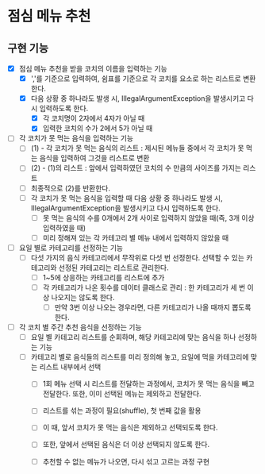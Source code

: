 # 점심 메뉴 추천

## 구현 기능
- [x] 점심 메뉴 추천을 받을 코치의 이름을 입력하는 기능
  - [x] ','를 기준으로 입력하여, 쉼표를 기준으로 각 코치를 요소로 하는 리스트로 변환한다.
  - [x] 다음 상황 중 하나라도 발생 시, IllegalArgumentException을 발생시키고 다시 입력하도록 한다.
    - [x] 각 코치명이 2자에서 4자가 아닐 때
    - [x] 입력한 코치의 수가 2에서 5가 아닐 때

- [ ] 각 코치가 못 먹는 음식을 입력하는 기능
  - [ ] (1) - 각 코치가 못 먹는 음식의 리스트 : 제시된 메뉴들 중에서 각 코치가 못 먹는 음식을 입력하여 그것을 리스트로 변환
  - [ ] (2) - (1)의 리스트 : 앞에서 입력하였던 코치의 수 만큼의 사이즈를 가지는 리스트
  - [ ] 최종적으로 (2)를 반환한다.
  - [ ] 각 코치가 못 먹는 음식을 입력할 때 다음 상황 중 하나라도 발생 시, IllegalArgumentException을 발생시키고 다시 입력하도록 한다.
    - [ ] 못 먹는 음식의 수를 0개에서 2개 사이로 입력하지 않았을 때(즉, 3개 이상 입력하였을 때)
    - [ ] 미리 정해져 있는 각 카테고리 별 메뉴 내에서 입력하지 않았을 때
  
- [ ] 요일 별로 카테고리를 선정하는 기능
  - [ ] 다섯 가지의 음식 카테고리에서 무작위로 다섯 번 선정한다. 선택할 수 있는 카테고리와 선정된 카테고리는 리스트로 관리한다.
    - [ ] 1~5에 상응하는 카테고리를 리스트에 추가
    - [ ] 각 카테고리가 나온 횟수를 데이터 클래스로 관리 : 한 카테고리가 세 번 이상 나오지는 않도록 한다.
      - [ ] 만약 3번 이상 나오는 경우라면, 다른 카테고리가 나올 때까지 뽑도록 한다.

- [ ] 각 코치 별 주간 추천 음식을 선정하는 기능
  - [ ] 요일 별 카테고리 리스트를 순회하며, 해당 카테고리에 맞는 음식을 하나 선정하는 기능
  - [ ] 카테고리 별로 음식들의 리스트를 미리 정의해 놓고, 요일에 먹을 카테고리에 맞는 리스트 내부에서 선택
    - [ ] 1회 메뉴 선택 시 리스트를 전달하는 과정에서, 코치가 못 먹는 음식을 빼고 전달한다. 또한, 이미 선택된 메뉴는 제외하고 전달한다.
    - [ ] 리스트를 섞는 과정이 필요(shuffle), 첫 번째 값을 활용
    - [ ] 이 때, 앞서 코치가 못 먹는 음식은 제외하고 선택되도록 한다.
    - [ ] 또한, 앞에서 선택된 음식은 더 이상 선택되지 않도록 한다.
    - [ ] 추천할 수 없는 메뉴가 나오면, 다시 섞고 고르는 과정 구현
    
